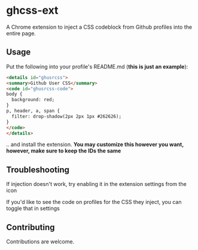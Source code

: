 # ghcss-ext
A Chrome extension to inject a CSS codeblock from Github profiles into the entire page.

## Usage
Put the following into your profile's README.md (**this is just an example**):

```md
<details id="ghusrcss">
<summary>Github User CSS</summary>
<code id="ghusrcss-code">
body {
  background: red;
}
p, header, a, span {
  filter: drop-shadow(2px 2px 1px #262626);
}
</code>
</details>
```

.. and install the extension. **You may customize this however you want, however, make sure to keep the IDs the same**

## Troubleshooting
If injection doesn't work, try enabling it in the extension settings from the icon

If you'd like to see the code on profiles for the CSS they inject, you can toggle that in settings

## Contributing
Contributions are welcome.
